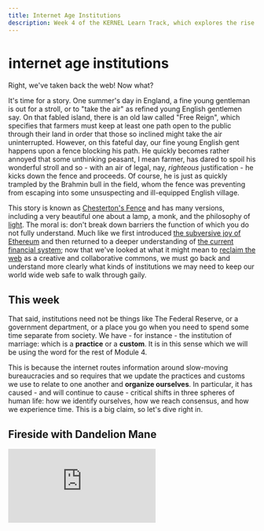 ```yaml
---
title: Internet Age Institutions
description: Week 4 of the KERNEL Learn Track, which explores the rise of new kinds of institutions and organizations which shape everything from identity to consensus to time and memory, remaking the very landscapes in which we live.
---
```


# ℹ️nternet age institutions

Right, we've taken back the web! Now what? 

It's time for a story. One summer's day in England, a fine young gentleman is out for a stroll, or to "take the air" as refined young English gentlemen say. On that fabled island, there is an old law called "Free Reign", which specifies that farmers must keep at least one path open to the public through their land in order that those so inclined might take the air uninterrupted. However, on this fateful day, our fine young English gent happens upon a fence blocking his path. He quickly becomes rather annoyed that some unthinking peasant, I mean farmer, has dared to spoil his wonderful stroll and so - with an air of legal, nay, _righteous_ justification - he kicks down the fence and proceeds. Of course, he is just as quickly trampled by the Brahmin bull in the field, whom the fence was preventing from escaping into some unsuspecting and ill-equipped English village.

This story is known as [Chesterton's Fence](https://fs.blog/2020/03/chestertons-fence/) and has many versions, including a very beautiful one about a lamp, a monk, and the philosophy of [light](https://ciechanow.ski/lights-and-shadows/). The moral is: don't break down barriers the function of which you do not fully understand. Much like we first introduced [the subversive joy of Ethereum](../module-1/) and then returned to a deeper understanding of [the current financial system](../module-2/); now that we've looked at what it might mean to [reclaim the web](../module-3/) as a creative and collaborative commons, we must go back and understand more clearly what kinds of institutions we may need to keep our world wide web safe to walk through gaily.

## This week

That said, institutions need not be things like The Federal Reserve, or a government department, or a place you go when you need to spend some time separate from society. We have - for instance - the institution of marriage: which is a **practice** or a **custom**. It is in this sense which we will be using the word for the rest of Module 4.

This is because the internet routes information around slow-moving bureaucracies and so requires that we update the practices and customs we use to relate to one another and **organize ourselves**. In particular, it has caused - and will continue to cause - critical shifts in three spheres of human life: how we identify ourselves, how we reach consensus, and how we experience time. This is a big claim, so let's dive right in.

## Fireside with Dandelion Mane

<iframe class="video-frame" src="https://www.youtube-nocookie.com/embed/djQhzNA9bzc?start=938" frameborder="0" allow="accelerometer; autoplay; encrypted-media; gyroscope; picture-in-picture" allowfullscreen></iframe>